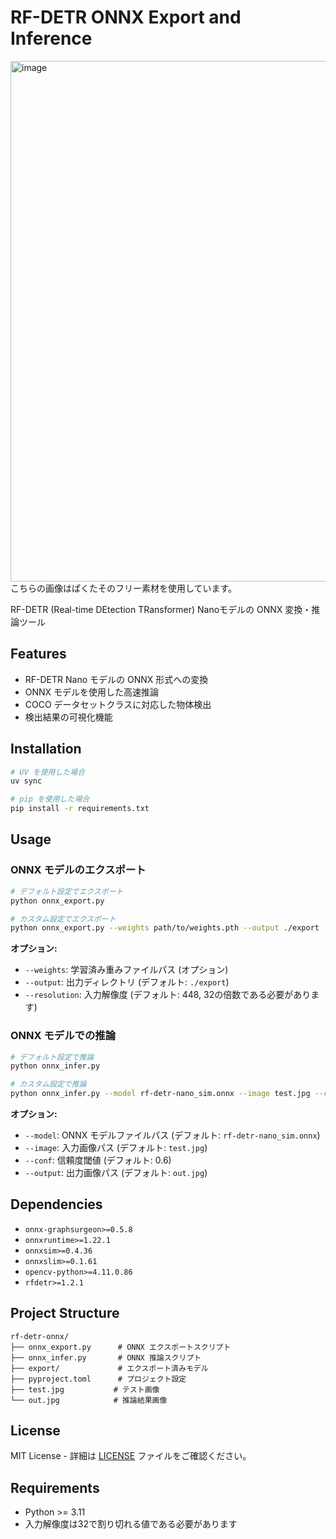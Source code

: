 # RF-DETR ONNX Export and Inference

<img width="1250" height="833" alt="image" src="https://github.com/user-attachments/assets/0911d0d6-f921-478f-8802-0a4ead0f84fd" />
こちらの画像はぱくたそのフリー素材を使用しています。

RF-DETR (Real-time DEtection TRansformer) Nanoモデルの ONNX 変換・推論ツール

## Features

- RF-DETR Nano モデルの ONNX 形式への変換
- ONNX モデルを使用した高速推論
- COCO データセットクラスに対応した物体検出
- 検出結果の可視化機能

## Installation

```bash
# UV を使用した場合
uv sync

# pip を使用した場合  
pip install -r requirements.txt
```

## Usage

### ONNX モデルのエクスポート

```bash
# デフォルト設定でエクスポート
python onnx_export.py

# カスタム設定でエクスポート
python onnx_export.py --weights path/to/weights.pth --output ./export --resolution 512
```

**オプション:**
- `--weights`: 学習済み重みファイルパス (オプション)
- `--output`: 出力ディレクトリ (デフォルト: `./export`)
- `--resolution`: 入力解像度 (デフォルト: 448, 32の倍数である必要があります)

### ONNX モデルでの推論

```bash
# デフォルト設定で推論
python onnx_infer.py

# カスタム設定で推論
python onnx_infer.py --model rf-detr-nano_sim.onnx --image test.jpg --conf 0.7 --output result.jpg
```

**オプション:**
- `--model`: ONNX モデルファイルパス (デフォルト: `rf-detr-nano_sim.onnx`)
- `--image`: 入力画像パス (デフォルト: `test.jpg`)
- `--conf`: 信頼度閾値 (デフォルト: 0.6)
- `--output`: 出力画像パス (デフォルト: `out.jpg`)

## Dependencies

- `onnx-graphsurgeon>=0.5.8`
- `onnxruntime>=1.22.1`
- `onnxsim>=0.4.36`
- `onnxslim>=0.1.61`
- `opencv-python>=4.11.0.86`
- `rfdetr>=1.2.1`

## Project Structure

```
rf-detr-onnx/
├── onnx_export.py      # ONNX エクスポートスクリプト
├── onnx_infer.py       # ONNX 推論スクリプト
├── export/             # エクスポート済みモデル
├── pyproject.toml      # プロジェクト設定
├── test.jpg           # テスト画像
└── out.jpg            # 推論結果画像
```

## License

MIT License - 詳細は [LICENSE](LICENSE) ファイルをご確認ください。

## Requirements

- Python >= 3.11
- 入力解像度は32で割り切れる値である必要があります

